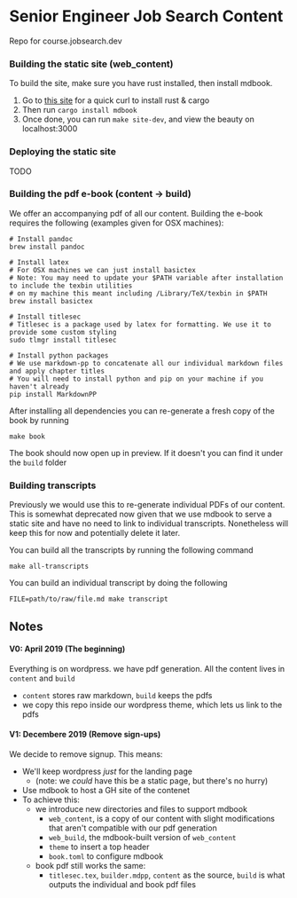 # Senior Engineer Job Search Content

Repo for course.jobsearch.dev

### Building the static site (web_content)

To build the site, make sure you have rust installed, then install mdbook.

1. Go to [this site](https://www.rust-lang.org/tools/install) for a quick curl to install rust & cargo
2. Then run `cargo install mdbook`
3. Once done, you can run `make site-dev`, and view the beauty on localhost:3000

### Deploying the static site

TODO

### Building the pdf e-book (content -> build)

We offer an accompanying pdf of all our content. Building the e-book requires the following (examples given for OSX machines):

```
# Install pandoc
brew install pandoc

# Install latex
# For OSX machines we can just install basictex
# Note: You may need to update your $PATH variable after installation to include the texbin utilities
# on my machine this meant including /Library/TeX/texbin in $PATH
brew install basictex

# Install titlesec
# Titlesec is a package used by latex for formatting. We use it to provide some custom styling
sudo tlmgr install titlesec

# Install python packages
# We use markdown-pp to concatenate all our individual markdown files and apply chapter titles
# You will need to install python and pip on your machine if you haven't already
pip install MarkdownPP
```

After installing all dependencies you can re-generate a fresh copy of the book by running
```
make book
```

The book should now open up in preview. If it doesn't you can find it under the `build` folder

### Building transcripts
Previously we would use this to re-generate individual PDFs of our content. This is somewhat deprecated now given that we use mdbook
to serve a static site and have no need to link to individual transcripts. Nonetheless will keep this for now and potentially
delete it later.

You can build all the transcripts by running the following command
```
make all-transcripts
```
You can build an individual transcript by doing the following
```
FILE=path/to/raw/file.md make transcript
```

## Notes

#### V0: April 2019 (The beginning)
Everything is on wordpress. we have pdf generation. All the content lives in `content` and `build`
- `content` stores raw markdown, `build` keeps the pdfs
- we copy this repo inside our wordpress theme, which lets us link to the pdfs

#### V1: Decembere 2019 (Remove sign-ups)
We decide to remove signup. This means:
- We'll keep wordpress _just_ for the landing page
    - (note: we _could_ have this be a static page, but there's no hurry)
- Use mdbook to host a GH site of the contenet
- To achieve this:
    - we introduce new directories and files to support mdbook
        - `web_content`, is a copy of our content with slight modifications that aren't compatible with our pdf generation
        - `web_build`, the mdbook-built version of `web_content`
        - `theme` to insert a top header
        - `book.toml` to configure mdbook
    - book pdf still works the same:
        - `titlesec.tex`, `builder.mdpp`, `content` as the source, `build` is what outputs the individual and book pdf files